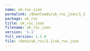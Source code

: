 ```yaml
---
name: uk-ruc-json
permalink: /downloads/uk_ruc_json/1_1
package: uk_ruc
title: uk_ruc_json
filename: uk_ruc.json
version: '1.1'
full_version: 1.1.0
file: /data/uk_ruc/1.1/uk_ruc.json
---
```

